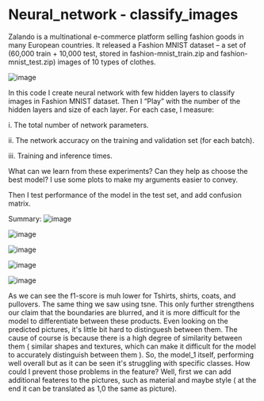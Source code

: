 # Neural_network - classify_images
Zalando is a multinational e-commerce platform selling fashion goods in many European countries. It released a Fashion MNIST dataset – a set of (60,000 train + 10,000 test, stored in fashion-mnist_train.zip and fashion-mnist_test.zip) images of 10 types of clothes.

![image](https://user-images.githubusercontent.com/53173112/218428531-4d81710c-b643-4350-bc37-625637e9cff0.png)

In this code I create neural network with few hidden layers to classify images in Fashion MNIST dataset. Then I “Play” with the number of the hidden layers and size of each layer. For each case, I measure:

i. The total number of network parameters.

ii. The network accuracy on the training and validation set (for each batch).

iii. Training and inference times.


What can we learn from these experiments? Can they help as choose the best model?
I use some plots to make my arguments easier to convey. 

Then I test performance of the model in the test set, and add confusion matrix. 

Summary:
![image](https://user-images.githubusercontent.com/53173112/219136080-65b50e61-0e92-4e05-b665-0a3c89f7e522.png)

![image](https://user-images.githubusercontent.com/53173112/219136149-ce1b1d70-ce25-4ba9-a904-7dcd5dff30a1.png)

![image](https://user-images.githubusercontent.com/53173112/219136188-2d907a34-93ab-4b54-8540-e2008baf4223.png)

![image](https://user-images.githubusercontent.com/53173112/219136260-5eb4281b-7b6e-4aa3-abb4-10029b05d347.png)

![image](https://user-images.githubusercontent.com/53173112/219136334-62385c20-ed23-4575-8dad-e403b0682372.png)


As we can see the f1-score is muh lower for Tshirts, shirts, coats, and pullovers. The same thing we saw using tsne. This only further strengthens our claim that the boundaries are blurred, and it is more difficult for the model to differentiate between these products. Even looking on the predicted pictures, it's little bit hard to distinguesh between them. The cause of course is because there is a high degree of similarity between them ( similar shapes and textures, which can make it difficult for the model to accurately distinguish between them ). So, the model_1 itself, performing well overall but as it can be seen it's struggling with specific classes. How could I prevent those problems in the feature? Well, first we can add additional feateres to the pictures, such as material and maybe style ( at the end it can be translated as 1,0 the same as picture).
